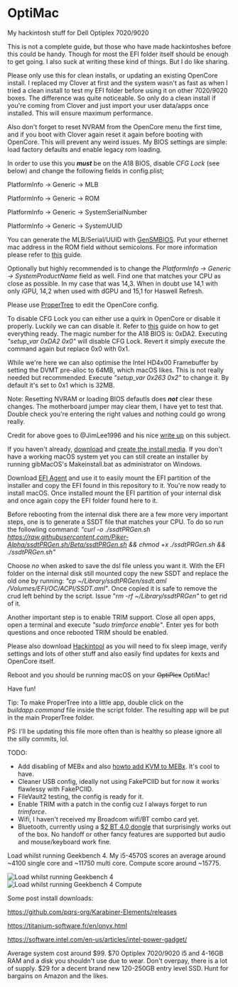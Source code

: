 # OptiMac
My hackintosh stuff for Dell Optiplex 7020/9020

This is not a complete guide, but those who have made hackintoshes before this could be handy. Though for most the EFI folder itself should be enough to get going. I also suck at writing these kind of things. But I do like sharing.

Please only use this for clean installs, or updating an existing OpenCore install. I replaced my Clover at first and the system wasn't as fast as when I tried a clean install to test my EFI folder before using it on other 7020/9020 boxes. The difference was quite noticeable. So only do a clean install if you're coming from Clover and just import your user data/apps once installed. This will ensure maximum performance.

Also don't forget to reset NVRAM from the OpenCore menu the first time, and if you boot with Clover again reset it again before booting with OpenCore. This will prevent any weird issues. My BIOS settings are simple: load factory defaults and enable legacy rom loading.

In order to use this you ***must*** be on the A18 BIOS, disable *CFG Lock* (see below) and change the following fields in config.plist;

PlatformInfo -> Generic -> MLB

PlatformInfo -> Generic -> ROM

PlatformInfo -> Generic -> SystemSerialNumber

PlatformInfo -> Generic -> SystemUUID

You can generate the MLB/Serial/UUID with [GenSMBIOS](https://github.com/corpnewt/GenSMBIOS). Put your ethernet mac address in the ROM field without semicolons. For more information please refer to [this](https://khronokernel.github.io/Opencore-Vanilla-Desktop-Guide/config.plist/haswell.html) guide.

Optionally but highly recommended is to change the *PlatformInfo -> Generic -> SystemProductName* field as well. Find one that matches your CPU as close as possible. In my case that was 14,3. When in doubt use 14,1 with only iGPU, 14,2 when used with dGPU and 15,1 for Haswell Refresh.

Please use [ProperTree](https://github.com/corpnewt/ProperTree) to edit the OpenCore config.

To disable CFG Lock you can either use a quirk in OpenCore or disable it properly. Luckily we can can disable it. Refer to [this](https://khronokernel-2.gitbook.io/opencore-vanilla-desktop-guide/post-install/post-install/msr-lock) guide on how to get everything ready. The magic number for the A18 BIOS is: 0xDA2. Executing *"setup_var 0xDA2 0x0"* will disable CFG Lock. Revert it simply execute the command again but replace 0x0 with 0x1.

While we're here we can also optimise the Intel HD4x00 Framebuffer by setting the DVMT pre-alloc to 64MB, which macOS likes. This is not really needed but recommended. Execute *"setup_var 0x263 0x2"* to change it. By default it's set to 0x1 which is 32MB.

Note: Resetting NVRAM or loading BIOS defautls does ***not*** clear these changes. The motherboard jumper may clear them, I have yet to test that. Double check you're entering the right values and nothing could go wrong really.

Credit for above goes to @JimLee1996 and his nice [write up](https://github.com/JimLee1996/Hackintosh_OptiPlex_9020) on this subject.

If you haven't already, [download](https://github.com/corpnewt/gibMacOS) and [create the install media](https://support.apple.com/sl-si/HT201372). If you don't have a working macOS system yet you can still create an installer by running gibMacOS's Makeinstall.bat as administrator on Windows.

Download [EFI Agent](https://github.com/headkaze/EFI-Agent/releases) and use it to easily mount the EFI partition of the installer and copy the EFI found in this repository to it. You're now ready to install macOS. Once installed mount the EFI partition of your internal disk and once again copy the EFI folder found here to it. 

Before rebooting from the internal disk there are a few more very important steps, one is to generate a SSDT file that matches your CPU. To do so run the followling command:
*"curl -o ./ssdtPRGen.sh https://raw.githubusercontent.com/Piker-Alpha/ssdtPRGen.sh/Beta/ssdtPRGen.sh && chmod +x ./ssdtPRGen.sh && ./ssdtPRGen.sh"*

Choose *no* when asked to save the dsl file unless you want it. With the EFI folder on the internal disk still mounted copy the new SSDT and replace the old one by running: *"cp ~/Library/ssdtPRGen/ssdt.aml /Volumes/EFI/OC/ACPI/SSDT.aml"*. Once copied it is safe to remove the crud left behind by the script. Issue "*rm -rf ~/Library/ssdtPRGen"* to get rid of it.

Another important step is to enable TRIM support. Close all open apps, open a terminal and execute *"sudo trimforce enable"*. Enter yes for both questions and once rebooted TRIM should be enabled.

Please also download [Hackintool](https://github.com/headkaze/Hackintool/releases) as you will need to fix sleep image, verify settings and lots of other stuff and also easily find updates for kexts and OpenCore itself.

Reboot and you should be running macOS on your ~~OptiPlex~~ OptiMac!

Have fun!

Tip: To make ProperTree into a little app, double click on the *buildapp.command* file inside the script folder. The resulting app will be put in the main ProperTree folder. 

PS: I'll be updating this file more often than is healthy so please ignore all the silly commits, lol.

TODO:
- Add disabling of MEBx and also [howto add KVM to MEBx](https://www.win-raid.com/t5079f39-Dell-is-there-a-chance-to-activate-AMT-for-KVM-remote-control.html). It's cool to have.
- Cleaner USB config, ideally not using FakePCIID but for now it works flawlessy with FakePCIID.
- FileVault2 testing, the config is ready for it.
- Enable TRIM with a patch in the config cuz I always forget to run *trimforce*.
- Wifi, I haven't received my Broadcom wifi/BT combo card yet.
- Bluetooth, currently using a [$2 BT 4.0 dongle](https://www.ebay.co.uk/itm/1PCS-Mini-USB-Bluetooth-V4-0-3Mbps-20M-Dongle-Dual-Mode-Wireless-Adapter-Device/324106977844) that surprisingly works out of the box. No handoff or other fancy features are supported but audio and mouse/keyboard work fine.

Load whilst running Geekbench 4. My i5-4570S scores an average around ~4100 single core and ~11750 multi core. Compute score around ~15775.

![Load whilst running Geekbench 4](https://github.com/zearp/optimac/blob/master/gb.png)
![Load whilst running Geekbench 4 Compute](https://github.com/zearp/optimac/blob/master/gbc.png)

Some post install downloads:

https://github.com/pqrs-org/Karabiner-Elements/releases

https://titanium-software.fr/en/onyx.html

https://software.intel.com/en-us/articles/intel-power-gadget/

Average system cost around $99.
$70 Optiplex 7020/9020 i5 and 4-16GB RAM and a disk you shouldn't use due to wear. Don't overpay, there is a lot of supply.
$29 for a decent brand new 120-250GB entry level SSD. Hunt for bargains on Amazon and the likes.
